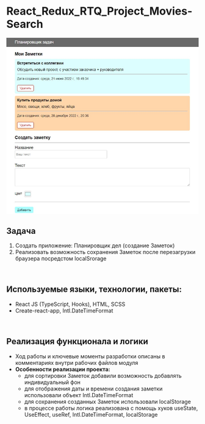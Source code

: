 # React_Redux_RTQ_Project_Movies-Search
 
![alt text](https://github.com/AntonioMikhailov/AntonioMikhailov/blob/main/assets/notes.jpg)
## Задача
1.	Создать приложение: Планировщик дел  (создание Заметок) 
2.	Реализовать возможность сохранения Заметок после перезагрузки браузера посредстом localSrorage

  

&nbsp;
## Используемые языки, технологии, пакеты:
-	React JS (TypeScript, Hooks), HTML, SCSS
- Create-react-app, Intl.DateTimeFormat 

&nbsp;
## Реализация функционала и логики
-	Ход работы и ключевые моменты разработки описаны в комментариях внутри рабочих файлов модуля 
- **Особенности реализации проекта:**
    - для сортировки Заметок добавили возможность добавлять индивидуальный фон
    - для отображения даты и времени создания заметки использовали объект  Intl.DateTimeFormat
    - для сохранения созданных Заметок использовали localStorage
    -	в процессе работы логика реализована с помощь хуков useState, UseEffect, useRef, Intl.DateTimeFormat, localStorage
  
    
